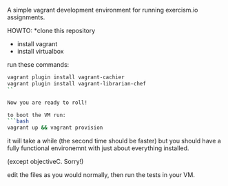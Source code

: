 A simple vagrant development environment for running exercism.io assignments.

HOWTO:
*clone this repository
* install vagrant
* install virtualbox

run these commands:
```bash
vagrant plugin install vagrant-cachier
vagrant plugin install vagrant-librarian-chef
``

Now you are ready to roll!

to boot the VM run:
```bash
vagrant up && vagrant provision
```

it will take a while (the second time should be faster)
but you should have a fully functional environemnt with just about everything installed.

(except objectiveC. Sorry!)

edit the files as you would normally, then run the tests in your VM. 
